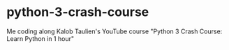 # python-3-crash-course
Me coding along Kalob Taulien's YouTube course "Python 3 Crash Course: Learn Python in 1 hour"
